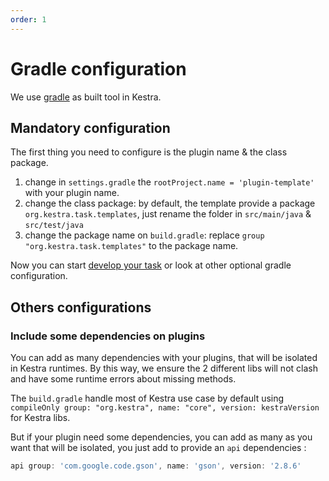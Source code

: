 ```yaml
---
order: 1
---
```

# Gradle configuration

We use [gradle](https://gradle.org/) as built tool in Kestra.


## Mandatory configuration 
The first thing you need to configure is the plugin name & the class package. 

1. change in `settings.gradle` the `rootProject.name = 'plugin-template'` with your plugin name. 
2. change the class package: by default, the template provide a package `org.kestra.task.templates`, just rename the folder in `src/main/java` & `src/test/java` 
3. change the package name on `build.gradle`: replace `group "org.kestra.task.templates"` to the package name.


Now you can start [develop your task](docs/plugin-developer-guide/runnable-task) or look at other optional gradle configuration.

## Others configurations 

### Include some dependencies on plugins

You can add as many dependencies with your plugins, that will be isolated in Kestra runtimes. By this way, we ensure the 2 different libs will not clash and have some runtime errors about missing methods. 

The `build.gradle` handle most of Kestra use case by default using `compileOnly group: "org.kestra", name: "core", version: kestraVersion` for Kestra libs.

But if your plugin need some dependencies, you can add as many as you want that will be isolated, you just add to provide an `api` dependencies : 

```groovy
api group: 'com.google.code.gson', name: 'gson', version: '2.8.6'
```



